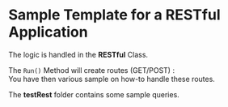 # Sample Template for a RESTful Application

The logic is handled in the **RESTful** Class.  

The `Run()` Method will create routes (GET/POST) :  
You have then various sample on how-to handle these routes.

The **testRest** folder contains some sample queries.
